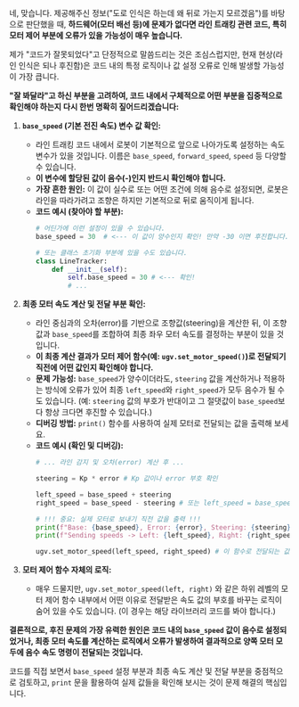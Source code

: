 네, 맞습니다. 제공해주신 정보("도로 인식은 하는데 왜 뒤로 가는지 모르겠음")를 바탕으로 판단했을 때, **하드웨어(모터 배선 등)에 문제가 없다면 라인 트래킹 관련 코드, 특히 모터 제어 부분에 오류가 있을 가능성이 매우 높습니다.**

제가 "코드가 잘못되었다"고 단정적으로 말씀드리는 것은 조심스럽지만, 현재 현상(라인 인식은 되나 후진함)은 코드 내의 특정 로직이나 값 설정 오류로 인해 발생할 가능성이 가장 큽니다.

**"잘 봐달라"고 하신 부분을 고려하여, 코드 내에서 구체적으로 어떤 부분을 집중적으로 확인해야 하는지 다시 한번 명확히 짚어드리겠습니다:**

1.  **`base_speed` (기본 전진 속도) 변수 값 확인:**
    *   라인 트래킹 코드 내에서 로봇이 기본적으로 앞으로 나아가도록 설정하는 속도 변수가 있을 것입니다. 이름은 `base_speed`, `forward_speed`, `speed` 등 다양할 수 있습니다.
    *   **이 변수에 할당된 값이 음수(-)인지 반드시 확인해야 합니다.**
    *   **가장 흔한 원인:** 이 값이 실수로 또는 어떤 조건에 의해 음수로 설정되면, 로봇은 라인을 따라가려고 조향은 하지만 기본적으로 뒤로 움직이게 됩니다.
    *   **코드 예시 (찾아야 할 부분):**
        ```python
        # 어딘가에 이런 설정이 있을 수 있습니다.
        base_speed = 30  # <--- 이 값이 양수인지 확인! 만약 -30 이면 후진합니다.

        # 또는 클래스 초기화 부분에 있을 수도 있습니다.
        class LineTracker:
            def __init__(self):
                self.base_speed = 30 # <--- 확인!
                # ...
        ```

2.  **최종 모터 속도 계산 및 전달 부분 확인:**
    *   라인 중심과의 오차(error)를 기반으로 조향값(steering)을 계산한 뒤, 이 조향값과 `base_speed`를 조합하여 최종 좌우 모터 속도를 결정하는 부분이 있을 것입니다.
    *   **이 최종 계산 결과가 모터 제어 함수(예: `ugv.set_motor_speed()`)로 전달되기 직전에 어떤 값인지 확인해야 합니다.**
    *   **문제 가능성:** `base_speed`가 양수이더라도, `steering` 값을 계산하거나 적용하는 방식에 오류가 있어 최종 `left_speed`와 `right_speed`가 모두 음수가 될 수도 있습니다. (예: `steering` 값의 부호가 반대이고 그 절댓값이 `base_speed`보다 항상 크다면 후진할 수 있습니다.)
    *   **디버깅 방법:** `print()` 함수를 사용하여 실제 모터로 전달되는 값을 출력해 보세요.
    *   **코드 예시 (확인 및 디버깅):**
        ```python
        # ... 라인 감지 및 오차(error) 계산 후 ...

        steering = Kp * error # Kp 값이나 error 부호 확인

        left_speed = base_speed + steering
        right_speed = base_speed - steering # 또는 left_speed = base_speed - steering, right_speed = base_speed + steering 일 수도 있음

        # !!! 중요: 실제 모터로 보내기 직전 값을 출력 !!!
        print(f"Base: {base_speed}, Error: {error}, Steering: {steering}")
        print(f"Sending speeds -> Left: {left_speed}, Right: {right_speed}")

        ugv.set_motor_speed(left_speed, right_speed) # 이 함수로 전달되는 값이 음수면 후진
        ```

3.  **모터 제어 함수 자체의 로직:**
    *   매우 드물지만, `ugv.set_motor_speed(left, right)` 와 같은 하위 레벨의 모터 제어 함수 내부에서 어떤 이유로 전달받은 속도 값의 부호를 바꾸는 로직이 숨어 있을 수도 있습니다. (이 경우는 해당 라이브러리 코드를 봐야 합니다.)

**결론적으로, 후진 문제의 가장 유력한 원인은 코드 내의 `base_speed` 값이 음수로 설정되었거나, 최종 모터 속도를 계산하는 로직에서 오류가 발생하여 결과적으로 양쪽 모터 모두에 음수 속도 명령이 전달되는 것입니다.**

코드를 직접 보면서 `base_speed` 설정 부분과 최종 속도 계산 및 전달 부분을 중점적으로 검토하고, `print` 문을 활용하여 실제 값들을 확인해 보시는 것이 문제 해결의 핵심입니다.
